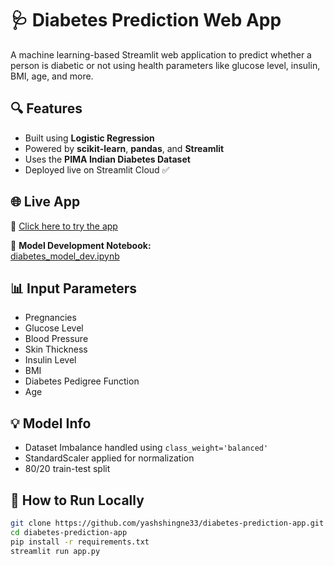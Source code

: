 # 🩺 Diabetes Prediction Web App

A machine learning-based Streamlit web application to predict whether a person is diabetic or not using health parameters like glucose level, insulin, BMI, age, and more.

## 🔍 Features
- Built using **Logistic Regression**
- Powered by **scikit-learn**, **pandas**, and **Streamlit**
- Uses the **PIMA Indian Diabetes Dataset**
- Deployed live on Streamlit Cloud ✅

## 🌐 Live App
🔗 [Click here to try the app](https://diabetes-prediction-app-ngecphawf5aknkdky36pr3.streamlit.app)

📘 **Model Development Notebook:**  
[diabetes_model_dev.ipynb](https://github.com/yashshingne33/diabetes-prediction-app/blob/main/diabetes_model_dev.ipynb)

## 📊 Input Parameters
- Pregnancies
- Glucose Level
- Blood Pressure
- Skin Thickness
- Insulin Level
- BMI
- Diabetes Pedigree Function
- Age

## 💡 Model Info
- Dataset Imbalance handled using `class_weight='balanced'`
- StandardScaler applied for normalization
- 80/20 train-test split

## 🚀 How to Run Locally
```bash
git clone https://github.com/yashshingne33/diabetes-prediction-app.git
cd diabetes-prediction-app
pip install -r requirements.txt
streamlit run app.py
